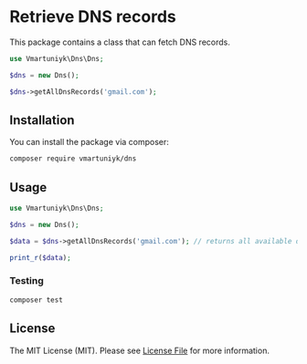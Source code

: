 # Retrieve DNS records

This package contains a class that can fetch DNS records.

```php
use Vmartuniyk\Dns\Dns;

$dns = new Dns();

$dns->getAllDnsRecords('gmail.com'); 

```

## Installation

You can install the package via composer:

```bash
composer require vmartuniyk/dns
```

## Usage


```php
use Vmartuniyk\Dns\Dns;

$dns = new Dns();

$data = $dns->getAllDnsRecords('gmail.com'); // returns all available dns records

print_r($data);

```

### Testing

``` bash
composer test
```

## License

The MIT License (MIT). Please see [License File](LICENSE.md) for more information.